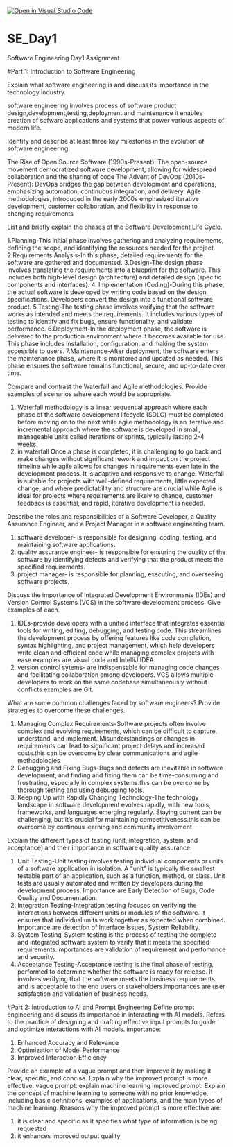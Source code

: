[![Open in Visual Studio Code](https://classroom.github.com/assets/open-in-vscode-2e0aaae1b6195c2367325f4f02e2d04e9abb55f0b24a779b69b11b9e10269abc.svg)](https://classroom.github.com/online_ide?assignment_repo_id=15573598&assignment_repo_type=AssignmentRepo)
# SE_Day1
Software Engineering Day1 Assignment

#Part 1: Introduction to Software Engineering

Explain what software engineering is and discuss its importance in the technology industry.

software engineering involves process of software product design,development,testing,deployment and maintenance
it enables creation of sofware applications and systems that power various aspects of modern life.

Identify and describe at least three key milestones in the evolution of software engineering.

The Rise of Open Source Software (1990s-Present): The open-source movement democratized software development, allowing for widespread collaboration and the sharing of code
The Advent of DevOps (2010s-Present): DevOps bridges the gap between development and operations, emphasizing automation, continuous integration, and delivery.
Agile methodologies, introduced in the early 2000s emphasized iterative development, customer collaboration, and flexibility in response to changing requirements

List and briefly explain the phases of the Software Development Life Cycle.

1.Planning-This initial phase involves gathering and analyzing requirements, defining the scope, and identifying the resources needed for the project. 
2.Requirements Analysis-In this phase, detailed requirements for the software are gathered and documented. 
3.Design-The design phase involves translating the requirements into a blueprint for the software. This includes both high-level design (architecture) and detailed design (specific components and interfaces).
4. Implementation (Coding)-During this phase, the actual software is developed by writing code based on the design specifications. Developers convert the design into a functional software product.
 5.Testing-The testing phase involves verifying that the software works as intended and meets the requirements. It includes various types of testing to identify and fix bugs, ensure functionality, and validate performance.
 6.Deployment-In the deployment phase, the software is delivered to the production environment where it becomes available for use. This phase includes installation, configuration, and making the system accessible to users.
 7.Maintenance-After deployment, the software enters the maintenance phase, where it is monitored and updated as needed. This phase ensures the software remains functional, secure, and up-to-date over time.

Compare and contrast the Waterfall and Agile methodologies. Provide examples of scenarios where each would be appropriate.

1. Waterfall methodology is a linear sequential approach where each phase of the software development lifecycle (SDLC) must be completed before moving on to the next while agile methodology is an iterative and incremental approach where the software is developed in small, manageable units called iterations or sprints, typically lasting 2-4 weeks.
2. in waterfall Once a phase is completed, it is challenging to go back and make changes without significant rework and impact on the project timeline while agile  allows for changes in requirements even late in the development process. It is adaptive and responsive to change.
Waterfall is suitable for projects with well-defined requirements, little expected change, and where predictability and structure are crucial while Agile is ideal for projects where requirements are likely to change, customer feedback is essential, and rapid, iterative development is needed.

Describe the roles and responsibilities of a Software Developer, a Quality Assurance Engineer, and a Project Manager in a software engineering team.

1. software developer- is responsible for designing, coding, testing, and maintaining software applications.
2. quality assurance engineer- is responsible for ensuring the quality of the software by identifying defects and verifying that the product meets the specified requirements.
3. project manager- is responsible for planning, executing, and overseeing software projects. 

Discuss the importance of Integrated Development Environments (IDEs) and Version Control Systems (VCS) in the software development process. Give examples of each.

1. IDEs-provide developers with a unified interface that integrates essential tools for writing, editing, debugging, and testing code. This streamlines the development process by offering features like code completion, syntax highlighting, and project management, which help developers write clean and efficient code while managing complex projects with ease examples are visual code and IntelliJ IDEA.
2. version control sytems- are indispensable for managing code changes and facilitating collaboration among developers. VCS allows multiple developers to work on the same codebase simultaneously without conflicts examples are Git.

What are some common challenges faced by software engineers? Provide strategies to overcome these challenges.

1. Managing Complex Requirements-Software projects often involve complex and evolving requirements, which can be difficult to capture, understand, and implement. Misunderstandings or changes in requirements can lead to significant project delays and increased costs.this can be overcome by clear communications and agile methodologies
2. Debugging and Fixing Bugs-Bugs and defects are inevitable in software development, and finding and fixing them can be time-consuming and frustrating, especially in complex systems.this can be overcome by thorough testing and using debugging tools.
3. Keeping Up with Rapidly Changing Technology-The technology landscape in software development evolves rapidly, with new tools, frameworks, and languages emerging regularly. Staying current can be challenging, but it’s crucial for maintaining competitiveness.this can be overcome by continous learning and community involvement

Explain the different types of testing (unit, integration, system, and acceptance) and their importance in software quality assurance.

1. Unit Testing-Unit testing involves testing individual components or units of a software application in isolation. A "unit" is typically the smallest testable part of an application, such as a function, method, or class. Unit tests are usually automated and written by developers during the development process. Importance are Early Detection of Bugs, Code Quality and Documentation.
2. Integration Testing-Integration testing focuses on verifying the interactions between different units or modules of the software. It ensures that individual units work together as expected when combined. Importance are detection of Interface Issues, System Reliability.
3. System Testing-System testing is the process of testing the complete and integrated software system to verify that it meets the specified requirements.importances are validation of requirement and perfomance and security.
4. Acceptance Testing-Acceptance testing is the final phase of testing, performed to determine whether the software is ready for release. It involves verifying that the software meets the business requirements and is acceptable to the end users or stakeholders.importances are user satisfaction and validation of business needs.

#Part 2: Introduction to AI and Prompt Engineering
Define prompt engineering and discuss its importance in interacting with AI models.
Refers to the practice of designing and crafting effective input prompts to guide and optimize interactions with AI models.
importance:
1. Enhanced Accuracy and Relevance
2. Optimization of Model Performance
3. Improved Interaction Efficiency

Provide an example of a vague prompt and then improve it by making it clear, specific, and concise. Explain why the improved prompt is more effective.
vague prompt: explain machine learning 
improved prompt: Explain the concept of machine learning to someone with no prior knowledge, including basic definitions, examples of applications, and the main types of machine learning.
Reasons why the improved prompt is more effective are:
1. it is clear and specific as it specifies what type of information is being requested 
2. it enhances improved output quality

